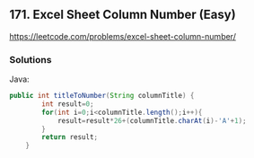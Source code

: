 ## 171. Excel Sheet Column Number (Easy)
https://leetcode.com/problems/excel-sheet-column-number/

### Solutions

Java:

```java
public int titleToNumber(String columnTitle) {
        int result=0;
        for(int i=0;i<columnTitle.length();i++){
            result=result*26+(columnTitle.charAt(i)-'A'+1);
        }
        return result;
    }
```
